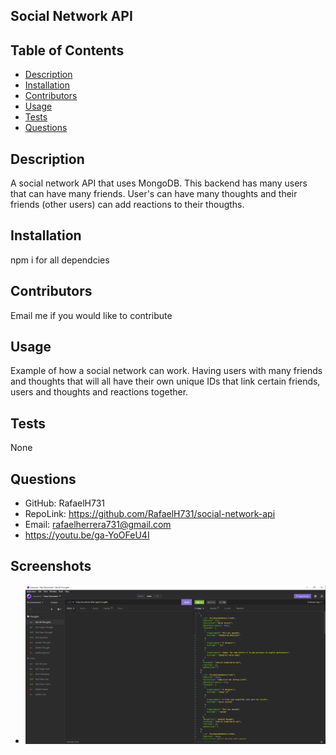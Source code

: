 ## Social Network API
  
  
 
  ## Table of Contents
  - [Description](#description)
  - [Installation](#nstallation)
  - [Contributors](#contributors)
  - [Usage](#usage)
  - [Tests](#tests)
  - [Questions](#questions)

  ## Description
  A social network API that uses MongoDB. This backend has many users that can have many friends. User's can have many thoughts and their friends (other users) can add reactions to their thougths.

  ## Installation
  npm i for all dependcies 

  ## Contributors
  Email me if you would like to contribute

  ## Usage
  Example of how a social network can work. Having users with many friends and thoughts that will all have their own unique IDs that link certain friends, users and thoughts and reactions together.

  ## Tests
  None 

  ## Questions
  - GitHub: RafaelH731
  - RepoLink: https://github.com/RafaelH731/social-network-api
  - Email: rafaelherrera731@gmail.com
  - https://youtu.be/ga-YoOFeU4I

  ## Screenshots
  - ![WebsiteScreenshot](./images/api-screenshot.png)
  

